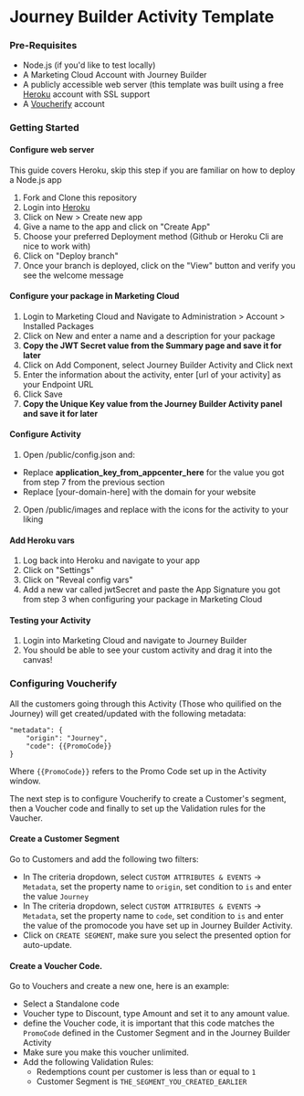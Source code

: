 # Journey Builder Activity Template

### Pre-Requisites

* Node.js (if you'd like to test locally)
* A Marketing Cloud Account with Journey Builder
* A publicly accessible web server (this template was built using a free [Heroku](https://heroku.com) account with SSL support
* A [Voucherify](https://app.voucherify.io/#/app/vouchers/) account

### Getting Started

#### Configure web server 
This guide covers Heroku, skip this step if you are familiar on how to deploy a Node.js app

1. Fork and Clone this repository
2. Login into [Heroku](https://heroku.com)
3. Click on New > Create new app
4. Give a name to the app and click on "Create App"
5. Choose your preferred Deployment method (Github or Heroku Cli are nice to work with) 
6. Click on "Deploy branch"
7. Once your branch is deployed, click on the "View" button and verify you see the welcome message

#### Configure your package in Marketing Cloud

1. Login to Marketing Cloud and Navigate to Administration > Account > Installed Packages
2. Click on New and enter a name and a description for your package
3. **Copy the JWT Secret value from the Summary page and save it for later**
4. Click on Add Component, select Journey Builder Activity and Click next
5. Enter the information about the activity, enter [url of your activity] as your Endpoint URL
6. Click Save
7. **Copy the Unique Key value from the Journey Builder Activity panel and save it for later**

#### Configure Activity

1. Open /public/config.json and:
* Replace __application_key_from_appcenter_here__ for the value you got from step 7 from the previous section
* Replace [your-domain-here] with the domain for your website
2. Open /public/images and replace with the icons for the activity to your liking

#### Add Heroku vars

1. Log back into Heroku and navigate to your app
2. Click on "Settings"
3. Click on "Reveal config vars"
4. Add a new var called jwtSecret and paste the App Signature you got from step 3 when configuring your package in Marketing Cloud

#### Testing your Activity

1. Login into Marketing Cloud and navigate to Journey Builder
2. You should be able to see your custom activity and drag it into the canvas!


### Configuring Voucherify

All the customers going through this Activity (Those who quilified on the Journey) will get created/updated with the following metadata:

```
"metadata": {
    "origin": "Journey",
    "code": {{PromoCode}}
}
```

Where `{{PromoCode}}` refers to the Promo Code set up in the Activity window.

The next step is to configure Voucherify to create a Customer's segment, then a Voucher code and finally to set up the Validation rules for the Vaucher.

#### Create a Customer Segment
Go to Customers and add the following two filters:
* In The criteria dropdown, select `CUSTOM ATTRIBUTES & EVENTS` -> `Metadata`, set the property name to `origin`, set condition to `is` and enter the value `Journey`
* In The criteria dropdown, select `CUSTOM ATTRIBUTES & EVENTS` -> `Metadata`, set the property name to `code`, set condition to `is` and enter the value of the promocode you have set up in Journey Builder Activity.
* Click on `CREATE SEGMENT`, make sure you select the presented option for auto-update.

#### Create a Voucher Code.

Go to Vouchers and create a new one, here is an example:

* Select a Standalone code
* Voucher type to Discount, type Amount and set it to any amount value.
* define the Voucher code, it is important that this code matches the `PromoCode` defined in the Customer Segment and in the Journey Builder Activity
* Make sure you make this voucher unlimited.
* Add the following Validation Rules:
    * Redemptions count per customer is less than or equal to `1`
    * Customer Segment is `THE_SEGMENT_YOU_CREATED_EARLIER`

